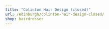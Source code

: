 ```yaml
---
title: "Colinton Hair Design (closed)"
url: /edinburgh/colinton-hair-design-closed/
shop: hairdresser
---
```

